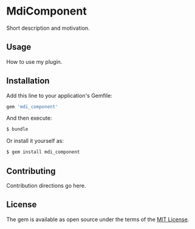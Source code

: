 # MdiComponent
Short description and motivation.

## Usage
How to use my plugin.

## Installation
Add this line to your application's Gemfile:

```ruby
gem 'mdi_component'
```

And then execute:
```bash
$ bundle
```

Or install it yourself as:
```bash
$ gem install mdi_component
```

## Contributing
Contribution directions go here.

## License
The gem is available as open source under the terms of the [MIT License](https://opensource.org/licenses/MIT).
